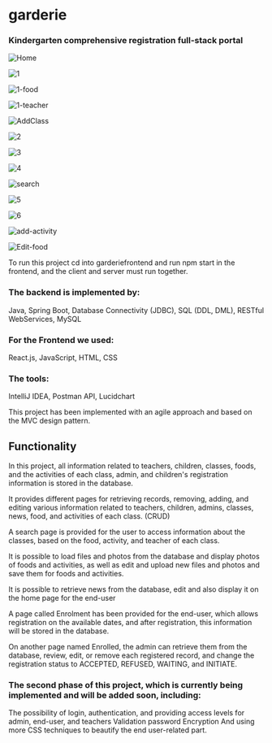 # garderie
### Kindergarten comprehensive registration full-stack portal


![Home](https://user-images.githubusercontent.com/91044380/213355435-7dbc8344-32d2-4d07-b186-a938811ad880.jpg)

![1](https://user-images.githubusercontent.com/91044380/214454329-9d492757-9964-4913-80ec-489efffbf4eb.jpg)

![1-food](https://user-images.githubusercontent.com/91044380/214454511-bfe2323b-7f7a-4205-8f20-c72883c3241d.jpg)

![1-teacher](https://user-images.githubusercontent.com/91044380/214454465-94d139c2-3894-45a8-8756-a128630dded4.jpg)

![AddClass](https://user-images.githubusercontent.com/91044380/213355486-59d6a94c-2da5-4397-9ec7-c3e71ceef700.jpg)


![2](https://user-images.githubusercontent.com/91044380/213355663-9a547f92-29bf-4114-b731-ddc7ded09adb.jpg)

![3](https://user-images.githubusercontent.com/91044380/213355717-04b24ed4-7041-4383-b863-ded9c1cc97c4.jpg)

![4](https://user-images.githubusercontent.com/91044380/213355752-7508e4d5-b58d-4ed8-8e51-c9218b179911.jpg)

![search](https://user-images.githubusercontent.com/91044380/214456220-71d9b6f0-8529-41c2-ad2e-6daecad04bcc.jpg)

![5](https://user-images.githubusercontent.com/91044380/213355783-c22f3752-0a1a-4cce-81e5-a00db469b96d.jpg)

![6](https://user-images.githubusercontent.com/91044380/213355814-7c0cad0b-e8ac-4b86-ab37-aa9e0d9733a5.jpg)

![add-activity](https://user-images.githubusercontent.com/91044380/214455101-9122a30b-9c24-4f0d-a5f6-2eb5602b01d3.jpg)

![Edit-food](https://user-images.githubusercontent.com/91044380/214455506-3616d460-35e7-414d-8db4-cee6ca3aeff8.jpg)


To run this project cd into garderiefrontend and run npm start in the frontend, and the client and server must run together.

### The backend is implemented by:
Java, Spring Boot, Database Connectivity (JDBC), SQL (DDL, DML), RESTful WebServices, MySQL

### For the Frontend we used: 
React.js, JavaScript, HTML, CSS

### The tools:
IntelliJ IDEA, Postman API, Lucidchart

This project has been implemented with an agile approach and based on the MVC design pattern.


## Functionality

In this project, all information related to teachers, children, classes, foods, and the activities of each class, admin, and children's registration information is stored in the database.

It provides different pages for retrieving records, removing, adding, and editing various information related to teachers, children, admins, classes, news, food, and activities of each class. (CRUD)

A search page is provided for the user to access information about the classes, based on the food, activity, and teacher of each class.

It is possible to load files and photos from the database and display photos of foods and activities, as well as edit and upload new files and photos and save them for foods and activities.

It is possible to retrieve news from the database, edit and also display it on the home page for the end-user

A page called Enrolment has been provided for the end-user, which allows registration on the available dates, and after registration, this information will be stored in the database.

On another page named Enrolled, the admin can retrieve them from the database, review, edit, or remove each registered record, and change the registration status to ACCEPTED, REFUSED, WAITING, and INITIATE.


### The second phase of this project, which is currently being implemented and will be added soon, including:
The possibility of login, authentication, and providing access levels for admin, end-user, and teachers
Validation
password Encryption 
And using more CSS techniques to beautify the end user-related part.

